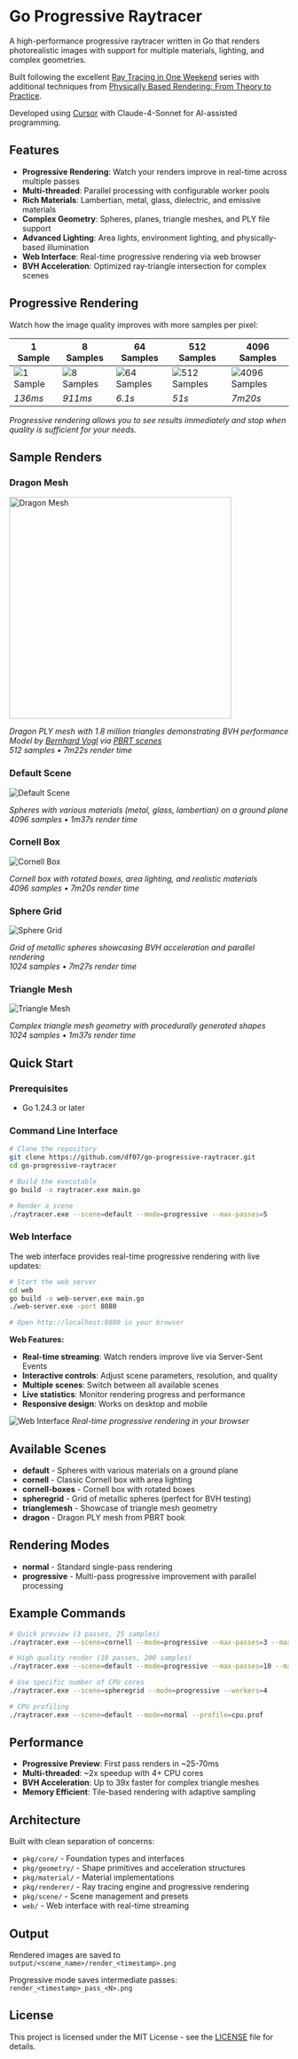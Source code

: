 # Go Progressive Raytracer

A high-performance progressive raytracer written in Go that renders photorealistic images with support for multiple materials, lighting, and complex geometries.

Built following the excellent [Ray Tracing in One Weekend](https://raytracing.github.io/) series with additional techniques from [Physically Based Rendering: From Theory to Practice](https://www.pbrt.org/).

Developed using [Cursor](https://cursor.sh/) with Claude-4-Sonnet for AI-assisted programming.

## Features

- **Progressive Rendering**: Watch your renders improve in real-time across multiple passes
- **Multi-threaded**: Parallel processing with configurable worker pools
- **Rich Materials**: Lambertian, metal, glass, dielectric, and emissive materials
- **Complex Geometry**: Spheres, planes, triangle meshes, and PLY file support
- **Advanced Lighting**: Area lights, environment lighting, and physically-based illumination
- **Web Interface**: Real-time progressive rendering via web browser
- **BVH Acceleration**: Optimized ray-triangle intersection for complex scenes

## Progressive Rendering

Watch how the image quality improves with more samples per pixel:

| 1 Sample | 8 Samples | 64 Samples | 512 Samples | 4096 Samples |
|----------|-----------|------------|-------------|--------------|
| ![1 Sample](renders/cornell-1sample.png) | ![8 Samples](renders/cornell-8samples.png) | ![64 Samples](renders/cornell-64samples.png) | ![512 Samples](renders/cornell-512samples.png) | ![4096 Samples](renders/cornell-4096samples.png) |
| *136ms* | *911ms* | *6.1s* | *51s* | *7m20s* |

*Progressive rendering allows you to see results immediately and stop when quality is sufficient for your needs.*

## Sample Renders

### Dragon Mesh
<img src="renders/dragon-512samples.png" alt="Dragon Mesh" width=400>

*Dragon PLY mesh with 1.8 million triangles demonstrating BVH performance*  
*Model by [Bernhard Vogl](https://dativ.at/lightprobes/index.html) via [PBRT scenes](https://www.pbrt.org/scenes-v3)*  
*512 samples • 7m22s render time*

### Default Scene
![Default Scene](renders/default-4096samples.png)

*Spheres with various materials (metal, glass, lambertian) on a ground plane*  
*4096 samples • 1m37s render time*

### Cornell Box
![Cornell Box](renders/cornell-4096samples.png)

*Cornell box with rotated boxes, area lighting, and realistic materials*  
*4096 samples • 7m20s render time*

### Sphere Grid
![Sphere Grid](renders/spheregrid-1024samples.png)

*Grid of metallic spheres showcasing BVH acceleration and parallel rendering*  
*1024 samples • 7m27s render time*

### Triangle Mesh
![Triangle Mesh](renders/trianglemesh-1024samples.png)

*Complex triangle mesh geometry with procedurally generated shapes*  
*1024 samples • 1m37s render time*

## Quick Start

### Prerequisites
- Go 1.24.3 or later

### Command Line Interface

```bash
# Clone the repository
git clone https://github.com/df07/go-progressive-raytracer.git
cd go-progressive-raytracer

# Build the executable
go build -o raytracer.exe main.go

# Render a scene
./raytracer.exe --scene=default --mode=progressive --max-passes=5
```

### Web Interface

The web interface provides real-time progressive rendering with live updates:

```bash
# Start the web server
cd web
go build -o web-server.exe main.go
./web-server.exe -port 8080

# Open http://localhost:8080 in your browser
```

**Web Features:**
- **Real-time streaming**: Watch renders improve live via Server-Sent Events
- **Interactive controls**: Adjust scene parameters, resolution, and quality
- **Multiple scenes**: Switch between all available scenes
- **Live statistics**: Monitor rendering progress and performance
- **Responsive design**: Works on desktop and mobile

![Web Interface](renders/web-interface.png)
*Real-time progressive rendering in your browser*

## Available Scenes

- **default** - Spheres with various materials on a ground plane
- **cornell** - Classic Cornell box with area lighting
- **cornell-boxes** - Cornell box with rotated boxes
- **spheregrid** - Grid of metallic spheres (perfect for BVH testing)
- **trianglemesh** - Showcase of triangle mesh geometry
- **dragon** - Dragon PLY mesh from PBRT book

## Rendering Modes

- **normal** - Standard single-pass rendering
- **progressive** - Multi-pass progressive improvement with parallel processing

## Example Commands

```bash
# Quick preview (3 passes, 25 samples)
./raytracer.exe --scene=cornell --mode=progressive --max-passes=3 --max-samples=25

# High quality render (10 passes, 200 samples)
./raytracer.exe --scene=default --mode=progressive --max-passes=10 --max-samples=200

# Use specific number of CPU cores
./raytracer.exe --scene=spheregrid --mode=progressive --workers=4

# CPU profiling
./raytracer.exe --scene=default --mode=normal --profile=cpu.prof
```

## Performance

- **Progressive Preview**: First pass renders in ~25-70ms
- **Multi-threaded**: ~2x speedup with 4+ CPU cores
- **BVH Acceleration**: Up to 39x faster for complex triangle meshes
- **Memory Efficient**: Tile-based rendering with adaptive sampling

## Architecture

Built with clean separation of concerns:
- `pkg/core/` - Foundation types and interfaces
- `pkg/geometry/` - Shape primitives and acceleration structures
- `pkg/material/` - Material implementations
- `pkg/renderer/` - Ray tracing engine and progressive rendering
- `pkg/scene/` - Scene management and presets
- `web/` - Web interface with real-time streaming

## Output

Rendered images are saved to `output/<scene_name>/render_<timestamp>.png`

Progressive mode saves intermediate passes: `render_<timestamp>_pass_<N>.png`

## License

This project is licensed under the MIT License - see the [LICENSE](LICENSE) file for details. 